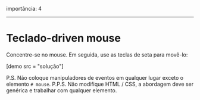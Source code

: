 importância: 4

---

# Teclado-driven mouse

Concentre-se no mouse. Em seguida, use as teclas de seta para movê-lo:

[demo src = "solução"]

P.S. Não coloque manipuladores de eventos em qualquer lugar exceto o elemento `# mouse`.
P.P.S. Não modifique HTML / CSS, a abordagem deve ser genérica e trabalhar com qualquer elemento.
